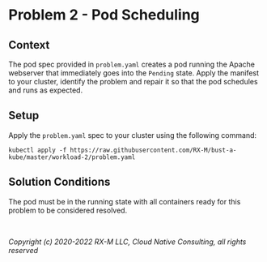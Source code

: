# Problem 2 - Pod Scheduling


## Context

The pod spec provided in `problem.yaml` creates a pod running the Apache webserver that immediately goes into the
`Pending` state. Apply the manifest to your cluster, identify the problem and repair it so that the pod schedules and
runs as expected.


## Setup

Apply the `problem.yaml` spec to your cluster using the following command:

```
kubectl apply -f https://raw.githubusercontent.com/RX-M/bust-a-kube/master/workload-2/problem.yaml
```


## Solution Conditions

The pod must be in the running state with all containers ready for this problem to be considered resolved.

<br>

_Copyright (c) 2020-2022 RX-M LLC, Cloud Native Consulting, all rights reserved_

[RX-M LLC]: https://rx-m.io/rxm-cnc.svg "RX-M LLC"
